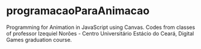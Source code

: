 # programacaoParaAnimacao
Programming for Animation in JavaScript using Canvas.
Codes from classes of professor Izequiel Norões - Centro Universitário Estácio do Ceará, Digital Games graduation course.
